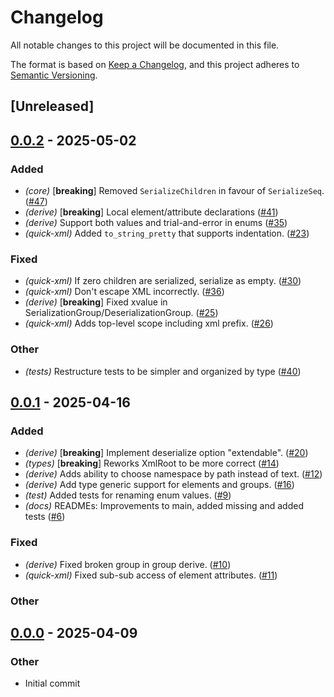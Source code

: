 # Changelog

All notable changes to this project will be documented in this file.

The format is based on [Keep a Changelog](https://keepachangelog.com/en/1.0.0/),
and this project adheres to [Semantic Versioning](https://semver.org/spec/v2.0.0.html).

## [Unreleased]

## [0.0.2](https://github.com/lukasfri/xmlity/compare/xmlity-quick-xml-v0.0.1...xmlity-quick-xml-v0.0.2) - 2025-05-02

### Added

- *(core)* [**breaking**] Removed `SerializeChildren` in favour of `SerializeSeq`. ([#47](https://github.com/lukasfri/xmlity/pull/47))
- *(derive)* [**breaking**] Local element/attribute declarations ([#41](https://github.com/lukasfri/xmlity/pull/41))
- *(derive)* Support both values and trial-and-error in enums ([#35](https://github.com/lukasfri/xmlity/pull/35))
- *(quick-xml)* Added `to_string_pretty` that supports indentation. ([#23](https://github.com/lukasfri/xmlity/pull/23))

### Fixed

- *(quick-xml)* If zero children are serialized, serialize as empty. ([#30](https://github.com/lukasfri/xmlity/pull/30))
- *(quick-xml)* Don't escape XML incorrectly. ([#36](https://github.com/lukasfri/xmlity/pull/36))
- *(derive)* [**breaking**] Fixed xvalue in SerializationGroup/DeserializationGroup. ([#25](https://github.com/lukasfri/xmlity/pull/25))
- *(quick-xml)* Adds top-level scope including xml prefix. ([#26](https://github.com/lukasfri/xmlity/pull/26))

### Other

- *(tests)* Restructure tests to be simpler and organized by type ([#40](https://github.com/lukasfri/xmlity/pull/40))

## [0.0.1](https://github.com/lukasfri/xmlity/compare/xmlity-quick-xml-v0.0.0...xmlity-quick-xml-v0.0.1) - 2025-04-16

### Added

- *(derive)* [**breaking**] Implement deserialize option "extendable". ([#20](https://github.com/lukasfri/xmlity/pull/20))
- *(types)* [**breaking**] Reworks XmlRoot to be more correct ([#14](https://github.com/lukasfri/xmlity/pull/14))
- *(derive)* Adds ability to choose namespace by path instead of text. ([#12](https://github.com/lukasfri/xmlity/pull/12))
- *(derive)* Add type generic support for elements and groups. ([#16](https://github.com/lukasfri/xmlity/pull/16))
- *(test)* Added tests for renaming enum values. ([#9](https://github.com/lukasfri/xmlity/pull/9))
- *(docs)* READMEs: Improvements to main, added missing and added tests ([#6](https://github.com/lukasfri/xmlity/pull/6))

### Fixed

- *(derive)* Fixed broken group in group derive. ([#10](https://github.com/lukasfri/xmlity/pull/10))
- *(quick-xml)* Fixed sub-sub access of element attributes. ([#11](https://github.com/lukasfri/xmlity/pull/11))

### Other

## [0.0.0](https://github.com/lukasfri/xmlity/releases/tag/xmlity-quick-xml-v0.0.0) - 2025-04-09

### Other

- Initial commit
